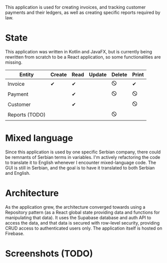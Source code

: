 This application is used for creating invoices, and tracking customer payments and their ledgers, as well as creating
specific reports required by law.

# State
This application was written in Kotlin and JavaFX, but is currently being rewritten from scratch to be a React application,
so some functionalities are missing.

| Entity         | Create | Read | Update | Delete | Print |
|----------------|--------|------|--------|--------|-------|
| Invoice        | ✔      | ✔    |        | 🛇     | ✔     |
| Payment        |        | ✔    |        | 🛇     | 🛇    |
| Customer       |        | ✔    |        |        | 🛇    |
| Reports (TODO) |        |      |        | 🛇     |       |

# Mixed language
Since this application is used by one specific Serbian company, there could be remnants of Serbian terms in variables.
I'm actively refactoring the code to translate it to English whenever I encounter mixed-language code. The GUI is still
in Serbian, and the goal is to have it translated to both Serbian and English.

# Architecture
As the application grew, the architecture converged towards using a Repository pattern (as a React global state providing data
and functions for manipulating that data). It uses the Supabase database and auth API to access the data, and that data
is secured with row-level security, providing CRUD access to authenticated users only. The application itself is hosted
on Firebase.

# Screenshots (TODO)
